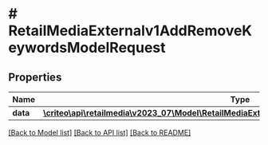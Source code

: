 # # RetailMediaExternalv1AddRemoveKeywordsModelRequest

## Properties

Name | Type | Description | Notes
------------ | ------------- | ------------- | -------------
**data** | [**\criteo\api\retailmedia\v2023_07\Model\RetailMediaExternalv1AddRemoveKeywordsModelResource**](RetailMediaExternalv1AddRemoveKeywordsModelResource.md) |  | [optional]

[[Back to Model list]](../../README.md#models) [[Back to API list]](../../README.md#endpoints) [[Back to README]](../../README.md)
